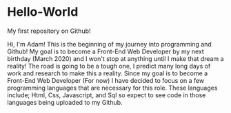 # Hello-World
My first repository on Github!

Hi, I'm Adam!
This is the beginning of my journey into programming and Github!
My goal is to become a Front-End Web Developer by my next birthday (March 2020) and I won't stop at anything until I make that dream a reality!
The road is going to be a tough one, I predict many long days of work and research to make this a reality.
Since my goal is to become a Front-End Web Developer (For now) I have decided to focus on a few programming languages that are necessary for this role. These languages include; Html, Css, Javascript, and Sql so expect to see code in those languages being uploaded to my Github.
